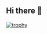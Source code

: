 ## Hi there 👋

[![trophy](https://github-profile-trophy.vercel.app/?username=Sudkir&theme=onedark)](https://github.com/ryo-ma/github-profile-trophy)

<!--
**Sudkir/Sudkir** is a ✨ _special_ ✨ repository because its `README.md` (this file) appears on your GitHub profile.

Here are some ideas to get you started:

- 🔭 I’m currently working on ...
- 🌱 I’m currently learning ...
- 👯 I’m looking to collaborate on ...
- 🤔 I’m looking for help with ...
- 💬 Ask me about ...
- 📫 How to reach me: ...
- 😄 Pronouns: ...
- ⚡ Fun fact: ...
-->
